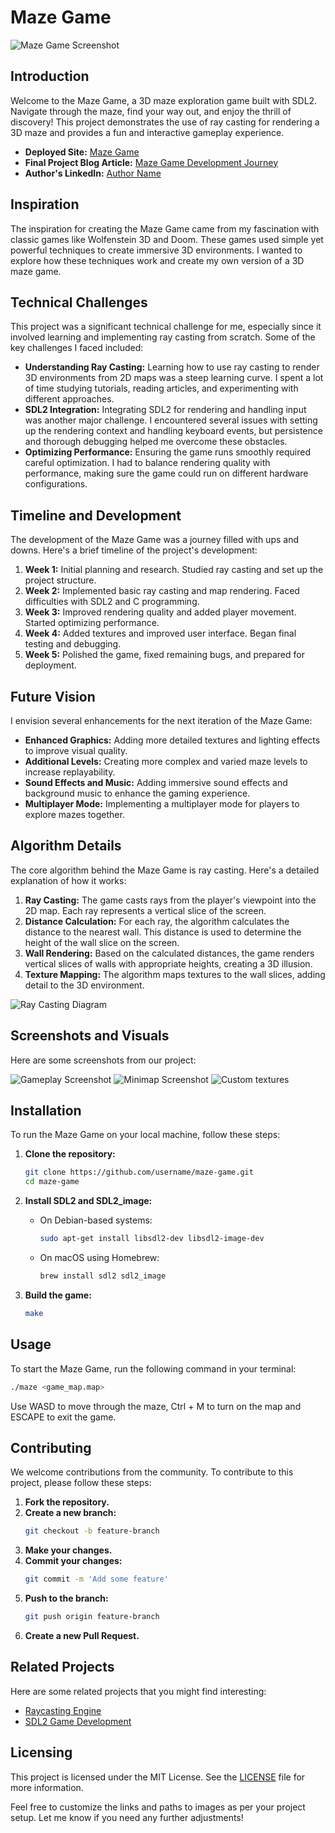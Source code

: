 # Maze Game

![Maze Game Screenshot](pics/readme/maze_logo.png)

## Introduction
Welcome to the Maze Game, a 3D maze exploration game built with SDL2. Navigate through the maze, find your way out, and enjoy the thrill of discovery! This project demonstrates the use of ray casting for rendering a 3D maze and provides a fun and interactive gameplay experience.

- **Deployed Site:** [Maze Game](http://example.com)
- **Final Project Blog Article:** [Maze Game Development Journey](http://example.com/blog)
- **Author's LinkedIn:** [Author Name](https://www.linkedin.com/in/authorname/)

## Inspiration
The inspiration for creating the Maze Game came from my fascination with classic games like Wolfenstein 3D and Doom. These games used simple yet powerful techniques to create immersive 3D environments. I wanted to explore how these techniques work and create my own version of a 3D maze game.

## Technical Challenges
This project was a significant technical challenge for me, especially since it involved learning and implementing ray casting from scratch. Some of the key challenges I faced included:

- **Understanding Ray Casting:** Learning how to use ray casting to render 3D environments from 2D maps was a steep learning curve. I spent a lot of time studying tutorials, reading articles, and experimenting with different approaches.
- **SDL2 Integration:** Integrating SDL2 for rendering and handling input was another major challenge. I encountered several issues with setting up the rendering context and handling keyboard events, but persistence and thorough debugging helped me overcome these obstacles.
- **Optimizing Performance:** Ensuring the game runs smoothly required careful optimization. I had to balance rendering quality with performance, making sure the game could run on different hardware configurations.

## Timeline and Development
The development of the Maze Game was a journey filled with ups and downs. Here's a brief timeline of the project's development:

1. **Week 1:** Initial planning and research. Studied ray casting and set up the project structure.
2. **Week 2:** Implemented basic ray casting and map rendering. Faced difficulties with SDL2 and C programming.
3. **Week 3:** Improved rendering quality and added player movement. Started optimizing performance.
4. **Week 4:** Added textures and improved user interface. Began final testing and debugging.
5. **Week 5:** Polished the game, fixed remaining bugs, and prepared for deployment.

## Future Vision
I envision several enhancements for the next iteration of the Maze Game:

- **Enhanced Graphics:** Adding more detailed textures and lighting effects to improve visual quality.
- **Additional Levels:** Creating more complex and varied maze levels to increase replayability.
- **Sound Effects and Music:** Adding immersive sound effects and background music to enhance the gaming experience.
- **Multiplayer Mode:** Implementing a multiplayer mode for players to explore mazes together.

## Algorithm Details
The core algorithm behind the Maze Game is ray casting. Here's a detailed explanation of how it works:

1. **Ray Casting:** The game casts rays from the player's viewpoint into the 2D map. Each ray represents a vertical slice of the screen.
2. **Distance Calculation:** For each ray, the algorithm calculates the distance to the nearest wall. This distance is used to determine the height of the wall slice on the screen.
3. **Wall Rendering:** Based on the calculated distances, the game renders vertical slices of walls with appropriate heights, creating a 3D illusion.
4. **Texture Mapping:** The algorithm maps textures to the wall slices, adding detail to the 3D environment.

![Ray Casting Diagram](pics/readme/raycasting.png)

## Screenshots and Visuals
Here are some screenshots from our project:

![Gameplay Screenshot](pics/readme/maze_look.png)
![Minimap Screenshot](pics/readme/map.png)
![Custom textures](pics/readme/custom_textures.png)

## Installation
To run the Maze Game on your local machine, follow these steps:

1. **Clone the repository:**
   ```sh
   git clone https://github.com/username/maze-game.git
   cd maze-game
   ```

2. **Install SDL2 and SDL2_image:**
   - On Debian-based systems:
     ```sh
     sudo apt-get install libsdl2-dev libsdl2-image-dev
     ```
   - On macOS using Homebrew:
     ```sh
     brew install sdl2 sdl2_image
     ```

3. **Build the game:**
   ```sh
   make
   ```

## Usage
To start the Maze Game, run the following command in your terminal:

```sh
./maze <game_map.map>
```

Use WASD to move through the maze, Ctrl + M to turn on the map and ESCAPE to exit the game.

## Contributing
We welcome contributions from the community. To contribute to this project, please follow these steps:

1. **Fork the repository.**
2. **Create a new branch:**
   ```sh
   git checkout -b feature-branch
   ```
3. **Make your changes.**
4. **Commit your changes:**
   ```sh
   git commit -m 'Add some feature'
   ```
5. **Push to the branch:**
   ```sh
   git push origin feature-branch
   ```
6. **Create a new Pull Request.**

## Related Projects
Here are some related projects that you might find interesting:

- [Raycasting Engine](https://github.com/someuser/raycasting-engine)
- [SDL2 Game Development](https://github.com/anotheruser/sdl2-game-development)

## Licensing
This project is licensed under the MIT License. See the [LICENSE](LICENSE) file for more information.

Feel free to customize the links and paths to images as per your project setup. Let me know if you need any further adjustments!

